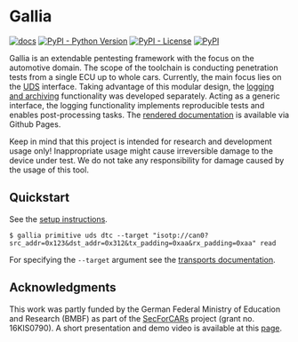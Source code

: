 <!--
SPDX-FileCopyrightText: AISEC Pentesting Team

SPDX-License-Identifier: CC0-1.0
-->

# Gallia

[![docs](https://img.shields.io/badge/-docs-green)](https://fraunhofer-aisec.github.io/gallia)
[![PyPI - Python Version](https://img.shields.io/pypi/pyversions/gallia)](https://pypi.python.org/pypi/gallia/)
[![PyPI - License](https://img.shields.io/pypi/l/gallia)](https://www.apache.org/licenses/LICENSE-2.0.html)
[![PyPI](https://img.shields.io/pypi/v/gallia)](https://pypi.python.org/pypi/gallia/)

Gallia is an extendable pentesting framework with the focus on the automotive domain.
The scope of the toolchain is conducting penetration tests from a single ECU up to whole cars.
Currently, the main focus lies on the [UDS](https://www.iso.org/standard/72439.html) interface.
Taking advantage of this modular design, the [logging and archiving](https://fraunhofer-aisec.github.io/gallia/penlog.7.html) functionality was developed separately.
Acting as a generic interface, the logging functionality implements reproducible tests and enables post-processing tasks.
The [rendered documentation](https://fraunhofer-aisec.github.io/gallia) is available via Github Pages.

Keep in mind that this project is intended for research and development usage only!
Inappropriate usage might cause irreversible damage to the device under test.
We do not take any responsibility for damage caused by the usage of this tool.

## Quickstart

See the [setup instructions](https://fraunhofer-aisec.github.io/gallia/setup.html).

```
$ gallia primitive uds dtc --target "isotp://can0?src_addr=0x123&dst_addr=0x312&tx_padding=0xaa&rx_padding=0xaa" read
```

For specifying the `--target` argument see the [transports documentation](https://fraunhofer-aisec.github.io/gallia/transports.html).

## Acknowledgments

This work was partly funded by the German Federal Ministry of Education and Research (BMBF) as part of the [SecForCARs](https://www.secforcars.de/) project (grant no. 16KIS0790).
A short presentation and demo video is available at this [page](https://www.secforcars.de/demos/10-automotive-scanning-framework.html).
